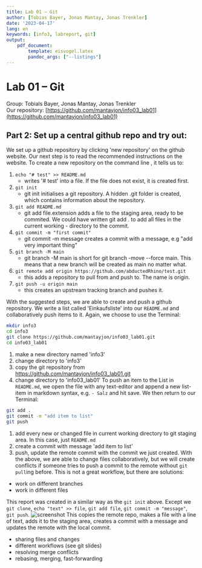 ```yaml
---
title: Lab 01 – Git
author: [Tobias Bayer, Jonas Mantay, Jonas Trenkler]
date: '2023-04-17'
lang: en
keywords: [info3, labreport, git]
output:
    pdf_document:
        template: eisvogel.latex
        pandoc_args: ["--listings"]
---
```


# Lab 01 – Git

Group: Tobials Bayer, Jonas Mantay, Jonas Trenkler  
Our repository: [https://github.com/mantayjon/info03_lab01](https://github.com/mantayjon/info03_lab01)

## Part 2: Set up a central github repo and try out:	

We set up a github repository by clicking 'new repository' on the github website.
Our next step is to read the recommended instructions on the website. To create a new repository on the command line , it tells us to:

1. `echo "# test" >> README.md`
    - writes '# test' into a file. If the file does not exist, it is created first.
2. `git init`
    - git init initialises a git repository. A hidden .git folder is created, which contains information about the repository.
3. `git add README.md`
    - git add file.extension adds a file to the staging area, ready to be commited. We could have written git add . to add all files in the current working     - directory to the commit.
4. `git commit -m "first commit"`
    - git commit -m message creates a commit with a message, e.g "add very important thing"
5. `git branch -M main`
    - git branch -M main is short for git branch -move --force main. This means that a new branch will be created as main no matter what.
6. `git remote add origin https://github.com/abductedRhino/test.git`
    - this adds a repository to pull from and push to. The name is origin.
7. `git push -u origin main`
    - this creates an upstream tracking branch and pushes it.
    
With the suggested steps, we are able to create and push a github repository. We write a list called 'Einkaufsliste' into our `README.md` and collaboratively push items to it. Again, we choose to use the Terminal: 
```bash
mkdir info3
cd info3
git clone https://github.com/mantayjon/info03_lab01.git
cd info03_lab01
```
1. make a new directory named 'info3'
2. change directory to 'info3'
3. copy the git repository from https://github.com/mantayjon/info03_lab01.git
4. change directory to 'info03_lab01'
To push an item to the List in `README.md`, we open the file with any text-editor and append a new list-item in markdown syntax, e.g. `- Salz` and hit save. We then return to our Terminal:
```bash
git add .
git commit -m "add item to list"
git push
```
1. add every new or changed file in current working directory to git staging area. In this case, just `README.md`
2. create a commit with message 'add item to list'
3. push, update the remote commit with the commit we just created.
With the above, we are able to change files collaboratively, but we will create conflicts if someone tries to push a commit to the remote without `git pull`ing before. This is not a great workflow, but there are solutions:
- work on different branches
- work in different files

This report was created in a similar way as the `git init` above. Except we `git clone`, `echo "text" >> file`, `git add file`, `git commit -m "message"`, `git push`.
![screenshot](https://github.com/mantayjon/info03_lab01/blob/main/pics/screenshot_from_2023-04-16_19-42-12.png)
This copies the remote repo, makes a file with a line of text, adds it to the staging area, creates a commit with a message and updates the remote with the local commit.

* sharing files and changes
* different workflows (see git slides)
* resolving merge conflicts
* rebasing, merging, fast-forwarding

